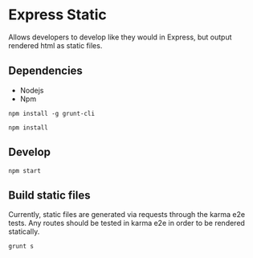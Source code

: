 # Express Static
Allows developers to develop like they would in Express, but output rendered html as static files.

## Dependencies
* Nodejs
* Npm

```
npm install -g grunt-cli
```

```
npm install
```

## Develop

```
npm start
```


## Build static files
Currently, static files are generated via requests through the karma e2e tests. Any routes should be tested in karma e2e in order to be rendered statically.

```
grunt s
```